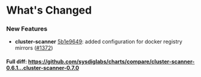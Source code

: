 # What's Changed

### New Features
- **cluster-scanner** [5b1e9649](https://github.com/sysdiglabs/charts/commit/5b1e96497ef50342055f3f43bc9ff5f41f7cfea1): added configuration for docker registry mirrors ([#1372](https://github.com/sysdiglabs/charts/issues/1372))
#### Full diff: https://github.com/sysdiglabs/charts/compare/cluster-scanner-0.6.1...cluster-scanner-0.7.0
